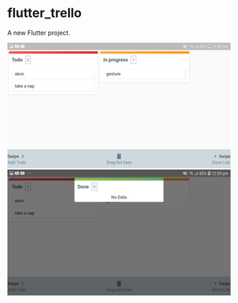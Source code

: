 # flutter_trello

A new Flutter project.

<img src = "https://github.com/ShakyaSangam/Flutter_Trello/blob/offline_services/screenshots/Screenshot_20200818-125914.jpg">
<img src = "https://github.com/ShakyaSangam/Flutter_Trello/blob/offline_services/screenshots/Screenshot_20200818-125918.jpg">
